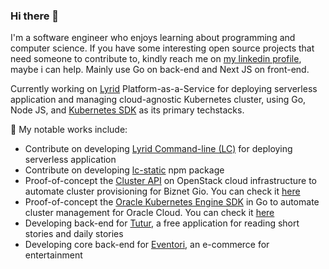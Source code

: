 ### Hi there 👋

I'm a software engineer who enjoys learning about programming and computer science. If you have some interesting open source projects that need someone to contribute to, kindly reach me on [my linkedin profile](https://www.linkedin.com/in/azhary-arliansyah), maybe i can help. Mainly use Go on back-end and Next JS on front-end.

Currently working on [Lyrid](https://www.lyrid.io) Platform-as-a-Service for deploying serverless application and managing cloud-agnostic Kubernetes cluster, using Go, Node JS, and [Kubernetes SDK](https://github.com/kubernetes/client-go) as its primary techstacks.

🌱 My notable works include:
- Contribute on developing [Lyrid Command-line (LC)](https://docs.lyrid.io/installation) for deploying serverless application 
- Contribute on developing [lc-static](https://www.npmjs.com/package/lc-static) npm package
- Proof-of-concept the [Cluster API](https://cluster-api.sigs.k8s.io/introduction.html) on OpenStack cloud infrastructure to automate cluster provisioning for Biznet Gio. You can check it [here](https://github.com/azhry/openstack-cluster-api)
- Proof-of-concept the [Oracle Kubernetes Engine SDK](https://github.com/oracle/oci-go-sdk) in Go to automate cluster management for Oracle Cloud. You can check it [here](https://github.com/azhry/oracle-kubernetes-engine)
- Developing back-end for [Tutur](https://play.google.com/store/apps/details?id=co.tutur.id&hl=en), a free application for reading short stories and daily stories
- Developing core back-end for [Eventori](https://eventori.id/), an e-commerce for entertainment

<!--
**azhry/azhry** is a ✨ _special_ ✨ repository because its `README.md` (this file) appears on your GitHub profile.

Here are some ideas to get you started:

- 🔭 I’m currently working on ...
- 🌱 I’m currently learning ...
- 👯 I’m looking to collaborate on ...
- 🤔 I’m looking for help with ...
- 💬 Ask me about ...
- 📫 How to reach me: ...
- 😄 Pronouns: ...
- ⚡ Fun fact: ...
-->
